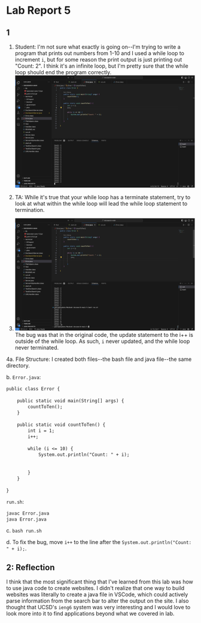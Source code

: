 # Lab Report 5

## 1
1. Student: I'm not sure what exactly is going on--I'm trying to write a program that prints out numbers from 1-10 and I used a while loop to increment `i`, but for some reason the print output is just printing out "Count: 2". I think it's an infinite loop, but I'm pretty sure that the while loop should end the program correctly.
![alt text1](./infinite1.jpg) 

2. TA: While it's true that your while loop has a terminate statement, try to look at what within the while loop will lead the while loop statement to termination.

3. ![alt text2](./infinite2.jpg)
The bug was that in the original code, the update statement to the i++ is outside of the while loop. As such, `i` never updated, and the while loop never terminated.

4a. File Structure: I created both files--the bash file and java file--the same directory. 

b. `Error.java`:
```
public class Error {

    public static void main(String[] args) {
        countToTen();
    }

    public static void countToTen() {
        int i = 1;
        i++;

        while (i <= 10) {
            System.out.println("Count: " + i);


        }
    }
    
}
```

`run.sh`:
```
javac Error.java
java Error.java
```
c. `bash run.sh`

d. To fix the bug, move `i++` to the line after the `System.out.println("Count: " + i);`.

## 2: Reflection

I think that the most significant thing that I've learned from this lab was how to use java code to create websites. I didn't realize that one way to build websites was literally to create a java file in VSCode, which could actively parse information from the search bar to alter the output on the site. I also thought that UCSD's `ieng6` system was very interesting and I would love to look more into it to find applications beyond what we covered in lab.

